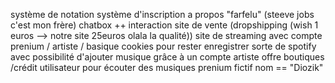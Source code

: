 système de notation
système d'inscription
a propos "farfelu" (steeve jobs c'est mon frère)
chatbox
++ interaction
site de vente (dropshipping (wish 1 euros --> notre site 25euros olala la qualité))
site de streaming avec compte prenium / artiste / basique
cookies pour rester enregistrer
sorte de spotify avec possibilité d'ajouter musique grâce à un compte artiste
offre boutiques /crédit utilisateur pour écouter des musiques
prenium fictif
nom == "Diozik"
